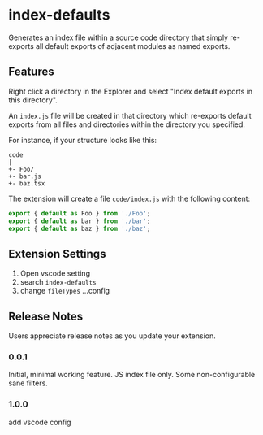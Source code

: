 # index-defaults

Generates an index file within a source code directory that simply re-exports all default exports of adjacent modules as named exports.

## Features

Right click a directory in the Explorer and select "Index default exports in this directory".

An `index.js` file will be created in that directory which re-exports default exports from all files and directories within the directory you specified.

For instance, if your structure looks like this:

```
code
|
+- Foo/
+- bar.js
+- baz.tsx
```

The extension will create a file `code/index.js` with the following content:

```js
export { default as Foo } from './Foo';
export { default as bar } from './bar';
export { default as baz } from './baz';
```

## Extension Settings

1. Open vscode setting
2. search `index-defaults`
3. change `fileTypes` ...config

## Release Notes

Users appreciate release notes as you update your extension.

### 0.0.1

Initial, minimal working feature. JS index file only. Some non-configurable sane filters.

### 1.0.0

add vscode config
